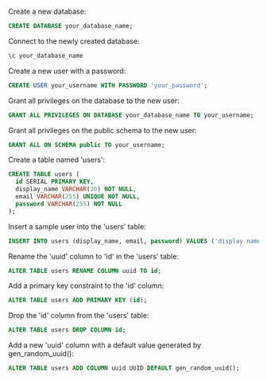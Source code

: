 Create a new database:

```sql
CREATE DATABASE your_database_name;
```

Connect to the newly created database:

```sql
\c your_database_name
```

Create a new user with a password:

```sql
CREATE USER your_username WITH PASSWORD 'your_password';
```

Grant all privileges on the database to the new user:

```sql
GRANT ALL PRIVILEGES ON DATABASE your_database_name TO your_username;
```

Grant all privileges on the public schema to the new user:

```sql
GRANT ALL ON SCHEMA public TO your_username;
```

Create a table named 'users':

```sql
CREATE TABLE users (
  id SERIAL PRIMARY KEY,
  display_name VARCHAR(20) NOT NULL,
  email VARCHAR(255) UNIQUE NOT NULL,
  password VARCHAR(255) NOT NULL
);
```

Insert a sample user into the 'users' table:

```sql
INSERT INTO users (display_name, email, password) VALUES ('display name', 'user@test.com', 'password');
```

Rename the 'uuid' column to 'id' in the 'users' table:

```sql
ALTER TABLE users RENAME COLUMN uuid TO id;
```

Add a primary key constraint to the 'id' column:

```sql
ALTER TABLE users ADD PRIMARY KEY (id);
```

Drop the 'id' column from the 'users' table:

```sql
ALTER TABLE users DROP COLUMN id;
```

Add a new 'uuid' column with a default value generated by gen_random_uuid():

```sql
ALTER TABLE users ADD COLUMN uuid UUID DEFAULT gen_random_uuid();
```
